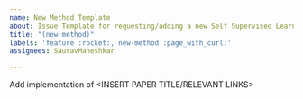 ```yaml
---
name: New Method Template
about: Issue Template for requesting/adding a new Self Supervised Learning Method
title: "(new-method)"
labels: 'feature :rocket:, new-method :page_with_curl:'
assignees: SauravMaheshkar

---
```


Add implementation of <INSERT PAPER TITLE/RELEVANT LINKS>
